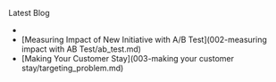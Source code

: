 Latest Blog 

* [ ](01-artist_recommendation.MD)
* [Measuring Impact of New Initiative with A/B Test](002-measuring impact with AB Test/ab_test.md)
* [Making Your Customer Stay](003-making your customer stay/targeting_problem.md)

<!-- * [Give Offer to Right User](003-making your customer stay/targeting_problem.md) -->
